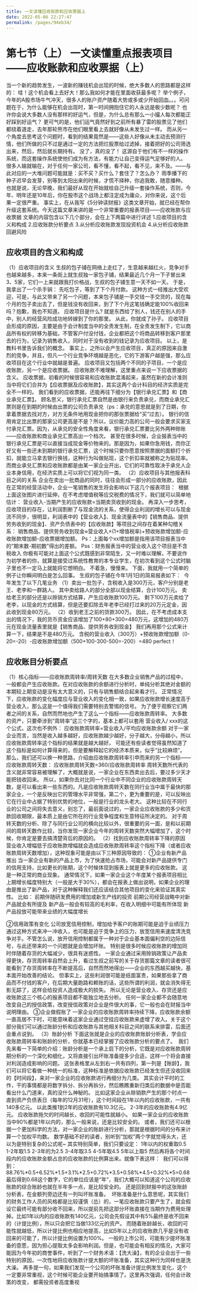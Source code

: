 ```yaml
---
title: 一文读懂应收账款和应收票据上
date: 2022-05-06 22:27:47
permalink: /pages/94eb34/
---
```

# 第七节（上） 一文读懂重点报表项目——应收账款和应收票据（上）

当一个新的趋势发生，一波新的赚钱机会出现的时候，绝大多数人的思路都是这样的：
哇！这个机会看上去好大！那么我如何才能在里面收获最多呢？
举个例子，今年的A股市场牛气冲天，很多人的账户资产随着大势或多或少开始回血。。。可问题在于，为什么能够在机会出现时，第一时间拥抱住它的人永远是极少数呢？
也许你会说大多数人没有那样的好运气，但是，为什么总有那么一小撮人每次都能正好踩到好运气？
更可气的是，他们运气竟然好到之前所有暴了雷的股票见了他们都绕着道走，去年那轮熊市在他们眼里看上去就好像从未发生过一样。
而从另一个角度去思考这个问题时，看到的结果竟然是——这些人好像从未主动去预测行情，他们所做的只不过是通过一定的方法把烂股票给过滤掉，接着把好的公司筛选出来，然后，然后就长期持有。
没了，真的没了！
这源自于他们有不一样的操作系统，而这套操作系统使他们成为有方法，有能力让自己变得运气足够好的人。
很多人输就输在，对于任何一家公司，看不懂，看不起，看不见，来不及。——与此对应的一大堆问题可能就是：买不买？买什么？套住了？怎么办？
雨季播下的种子迟早会发芽，别等到太阳出来的时候，才慌不择种，你追我敢，随意播种。
也就是说，无论早晚，我们最好从现在开始就给自己升级一套操作系统，否则，今年、明年还是10年后，你在股市这个战场上都注定成为庸众，对你来说，这个后果一定很严重。
事实上，在从我写《5分钟读财报》这类文章开始，就已经在帮你升级这套系统。今天这篇文章来讲的是一个非常重要的报表项目——应收账款与应收票据
文章的内容包含以下几个部分，会在上下两篇中进行详述
1.应收项目的含义和构成
2.应收账款分析要点
3.从分析应收账款发现投资机会
4.从分析应收账款回避风险

## 应收项目的含义和构成
（1）应收项目的含义
生叔的包子铺在网络上走红了，生意越来越红火，竞争对手也越来越多，本来一条街上就生叔独一家包子铺，结果最近几个月一下子冒出来3、5家，它们一上来就跟我打价格战，生叔的包子铺生意一天不如一天。
于是，我拿出了一个杀手锏：
先吃包子，等到了下个月付款。
这种方式一经推出大受欢迎，可是，与此又带来了另一个问题，本来包子铺是一手交钱一手交货的，现在每个月的包子卖出去了，但是钱没有收回来，到了下个月这笔钱确定能100%收回来吗？抱歉，我也不知道。
应收项目是什么?
就是东西给了别人，钱还在别人的手中，别人的经营风险成功地转嫁到了你的那里。
从此，你就成了孙子。
应收项目会形成的原因，主要是由于会计制度当中的全责发生制，在全责发生制下，它以商品所有权的转移为基础，不管客户付没付钱，企业都把这个将商品转移到客户那里去的行为，记录为销售收入，同时对于没有收到的钱记录为应收项目。
以上，是教科书里告诉我们的概念。
事实上，之所以会产生应收项目，真正的原因来自激烈的竞争，并且，但凡一个行业竞争环境越是恶化，它的下游客户越是强，那么应收项目在这个行业中就越是普遍。
应收项目又包括两个不同的子项目，一个是应收账款，另一个是应收票据。
应收账款不难理解，这里重点来说一下应收票据的含义。
应收票据，初看的时候很容易和应收账款混淆起来，虽然在新的会计准则当中将它们合并为【应收票据及应收账款】，其实这两个会计科目的经济实质是完全不一样的。
我们看到的应收票据，还能再往下细分为【银行承兑汇票】和【商业承兑汇票】。
顾名思义，银行承兑汇票自然是由银行来负责承兑，而商业承兑汇票则是在到期的时候由出票的公司负责承兑（ps：承兑的意思就是到了日期，你拿着票据去找对方，对方无条件地用现金把你的那张票据给“买”过去）。
银行的信用肯定比出票的那家公司更高是不是？所以，议价能力高的公司一般会要求买家支付承兑汇票。因为，从承兑的安全性角度来看，银行承兑汇票要比另外两种赊账——应收账款和商业承兑汇票高出一个档次。
甚至在很多时候，企业报表当中的银行承兑汇票是可以直接当成现金等价物来的。那是因为，如果你急用钱，而你正好又有一些还未到期的银行承兑汇票，这个时候只要你愿意按照票据的面额打个折扣，就能立马拿去银行换钱，这种行为叫做贴现，这个折扣率就被称之为贴现率。
而商业承兑汇票和应收账款都是由某一家企业开出，它们的可靠性取决于承兑人企业本身信用，在经济实质上可以将它们视为同一类。
（2）应收项目与其他报表科目之间的关系
企业在卖出一批商品的同时，往往会形成一部分的应收账款，因此在正常的经营活动中，企业一笔销售的发生将会影响以下这几个报表项目：
<img :src="$withBase('/images/qiye/11.jpg')" >
根据上面这张图片进行延伸，在不考虑增值税等应交税费的情况下，我们就可以简单地估计：
营业收入-当期产生的应收账款=当期卖货收到的现金。
再深入一步思考，应收项目的存在，让利润割断了与现金流的关系，使得企业利润的增长可以与现金流不同步，很明显，利润表中的【营业收入】、现金流量表中的【销售商品、提供劳务收到的现金】、资产负债表中的【应收账款】等项目之间存在着某种勾稽关系：
销售商品、提供劳务收到现金≈营业收入×(1+增值税率)+预收账款增加额-应收账款增加额-应收票据增加额。
Ps：上面每个xx增加额是指用该项目报表当中的“期末数-期初数”得出的差额。
Pss：财务报表当中的营业收入这个项目是不含税收入
你极有可能对上面这个公式既感到非常陌生，又一时难以理解，不要说作为初学者的你，就算是接受过系统性教育的本专业学生，在初次看到这个公式时脑子里也不一定马上就能将它想明白。
不着急，慢慢来。
下面，我就用一个简单的例子让你瞬间明白是怎么回事。
生叔的包子铺在今年1月1日的简易报表如下：
<img :src="$withBase('/images/qiye/12.jpg')" >
今年发生了以下几笔业务
（1）卖出一批包子，含税收入是300万元，客户分别是老王、老李和一群路人。
其中卖给路人的部分全部以现金结算，合计100万元。
卖给老王的部分还是以赊销方式结算，产生应收账款100万元。
剩下100万元卖给了老李，以现金的方式结算，但是还要扣除去年老李已经打过来的20万元定金，因此收到现金80万元。
（2）收到老王之前的货款300万。
因此，在不考虑成本支出的情况下，我的货币资金应该增加了100+80+300=480万元，这增加的480万元在现金流量表里就是【销售商品、提供劳务收到现金】
我们再用那个公式来计算一下，结果是不是480万元。
含税的营业收入（300万）+预收账款增加额（0-20=-20）-应收账款增加额（500+100-300-500=-200）=480
perfect！

## 应收账目分析要点
（1）核心指标——应收账款周转率/周转天数
在大多数企业销售产品的过程中，一般都会产生应收账款。在对应收账款的余额进行分析时，单纯分析其绝对金额的本期较上期变动是没有太大意义的，只有与销售额结合起来看才行。
正常情况下，应收账款的变化幅度应与营业收入的变化相一致，如果应收账款增长速度高于营业收入，那么这是一个值得我们需要特别去警惕的信号。
为了便于观察它们两者之间的关系，自然而然地也产生了这么一个指标——应收账款周转率。
大多数的资产，只要牵涉到“周转率”这三个字的，基本上都可以套用 营业收入/ xxx的这个公式，这次也不例外：
应收账款周转率=营业收入/平均应收账款余额
对于一家企业而言，当然是收入越多越好，应收账款越少越好，分子越大，分母越小，所以应收账款周转率这个指标的结果就是越大越好。
可能还有些读者觉得虽然知道了这个指标是如何计算得来的，但是要解释起它的经济本质来，似乎“比较麻烦”。
那么，我们还可以换一种思路，介绍由应收账款周转率引申而来的另一个指标——应收账款周转天数：
应收账款周转天数=360/应收账款周转率
周转天数所代表的含义就非常容易被理解了，大概就是说，一家企业在东西卖出去后，要过多少天才能把钱收回来。
所以，如果你去对比同一个行业中不同企业的应收账款周转天数，是可以看出来一些东西的。凡是应收账款周转天数在同行业当中属于最快的那家企业，一个是反映出它的管理水平非常强，第二个，更为重要的是，可以反映出它在行业中占据了特别优势的地位，一般是行业的龙头老大。
这种比较在不同行业的公司之间将失去意义，别忘了，最前面说过的，一家企业应收账款的多少和货款回收期限，最本质上是由它所在的行业竞争程度和生意特征所决定的。
对于周转天数的分析、除了与同行业公司的横向比较以外，很重要的另一面，是和以前期间的周转天数作比较，当你发现一家企业今年的周转天数突然大幅增加了，这个时候，你肯定是要去搞清楚背后的原因的。
（2）找到应收账款周转率下降的原因
营业收入增幅低于应收账款增幅就会造成应收账款周转率这个指标下降（或者应收账款周转天数增加），这种现象可能是由以下三种原因导致的：
①企业有新产品推出
当一家企业有新的产品上市，为了快速抢占市场，可能会对新产品提供专门的信用支持，比如更长的账期，这个时候体现到报表上就是更多的应收账款。
这是一种正常的商业现象。
通常情况下，如果一家企业这个年度某个报表项目相比上期增长幅度特别大（一般是大于30%），都会在报表上做出说明，如果企业的理由是推出了新产品，对于这种解释我们还应该结合其他项目的变化来验证其真实性。
比如：
前期伴随研发费用的增加或新生产线的投资
前期公司经营战略中对新产品就会有所提及
新产品一般会有较高的毛利率，在收入明细中可能有所体现
新产品投放可能带来业绩的大幅度增长

②信用政策有变化
公司放宽信用控制，增加给予客户的账期可能是迫于业绩压力通过这种方式来冲一冲收入，也可能是迫于竞争上的压力，放宽信用来速度清洗竞争对手。不管怎么说，放开信用控制都属于一种对于企业基本面偏利空的边际信号，与此还带来的一个问题就是会增加坏账。
特别是很多时候应收账款的增加同时伴随着存货的大幅减少，很具有迷惑性。
一家企业通过采用赊销政策让产品卖得更快，存货周转率自然会上升，看过生叔之前写的关于存货那篇文章的读者很可能看到了存货周转率在不断提高后，自然而然地得出——企业的东西越买越快，基本面开始改善的结论。
但事实上，这些利润很可能是纸面富贵，如果那些拿了商品而不付钱的客户，在后期大量跑路和赖账的话，这些所谓的利润，就会消失得无影无踪了，这样会给投资人造成极大的损失。
所以无论是营业收入、存货还是应收账款这三个核心的报表项目都不能独立地去分析。
任何一家企业都不会随意地改变自己的授信政策，改变授信政策对企业是件很大的事，它一般也会在财报当中说明理由。
③企业做假账了
一家企业的应收账款周转率持续下降，应收账款余额一直高居不下时，可能意味着这家企业通过空挂应收账款来虚增了收入。关于这个部分我们可以通过账龄分析和应收账款与其他相关科目之间的联系来排雷，后面还会重点说到。
（3）账龄分析
下面这张就是企业的应收账款账龄分析表，学会应收账款周转率和账龄的分析，你就基本已经掌握了应收账款分析的要点了。
<img :src="$withBase('/images/qiye/13.jpg')" >
我们先来看一下简单的介绍：账龄分析是一个承上启下的分析，它既是对应收账款周转期分析的一个深化和细化，又将直接引出坏账准备提多少合适，这样一个将会直接对利润造成影响的问题。
这张表格里从左到右一共有四列，第一列是【账龄】，我们可以将它看做一种统一的标准，这种标准是依据应收账款已经发生但还没收回来的【时间段】，来对一家企业的应收账款进行再细分为几类。
其实会计平时的工作，干的事情都是将数字拆分、拆分再拆分，然后瞧瞧重新归类后的数据中是否能看出什么门道来，真的没什么神秘的。
比如这家企业从赊销款产生的那个时点一直到资产负债表日（每年的12月31号），这个时间段在1年以内的应收账款，一共有140多亿元。
以此类推1到2年的应收账款有10.3亿元。
2-3年的应收账款有4.9亿元。
应收账款拖欠的时间越长，收回的可能性就越小。
如果一家企业的应收账款当中90%都是1年以内的，那么一般来说，还是比较安全的。
或者，我们还可以根据一个更加科学的方法，对一家企业的账龄进行分析，那就是根据时间的分布来计算一个加权平均数。
数学基础不好的读者，别听到“加权”两个字就觉得头大，还以为是特别复杂的公式呢~
其实特别简单，我们只要设定：
1年以内的权重取0.5
1-2年取1.5
2-3年的为2.5
3-4年取3.5
4-5年取4.5
5年以上取5
然后再将各个时间段内的应收账款金额占总的应收账款的比例算出来。就像下表这样：
<img :src="$withBase('/images/qiye/14.jpg')" >
我们可以得到：
88.76%*0.5+6.52%*1.5+3.1%*2.5+0.72%*3.5+0.58%*4.5+0.32%*5=0.68
最后得到0.68这个数字，它的单位应该是“年”，我们大概可以知道这个公司的应收账款的综合账龄也就在半年多一点，是比较安全的。
还是回到财报中的这张账龄分析表，在金额列旁边还有一列叫坏账准备。
<img :src="$withBase('/images/qiye/15.jpg')" >
坏账准备是什么意思呢，其实我们的财务工作人员的风格都是比较谨慎（怂）的，一笔应收账款只要产生了，就会假设它最终可能有部分收不回来，所以提前先把这部分坏账直接在当期作为费用处理掉。比如1年以内的应收账款有140亿元，公司会先假设其中有5%最终是收不回来的（计提比例），所以只会把它当做133亿元的资产。
而随着账龄越长，收回的可能性就越低，所以计提比例也相应地提高，比如5年以上的应收账款几乎是没有收回来的可能了，所以计提比例设置为100%。
一般的上市公司，可能有少提坏账准备的意愿，因为担心提取太多会影响利润。但是，也可能会有相反的情况，大家可能因为今年初的商誉事件，听到了一个财务术语：【洗大澡】，有的企业会出于一些特别的原因，一次性地将应收账款计提大额的坏账准备，其实这种行为同样也是洗大澡。
再多提一句，如果我们发现一个公司的坏账准备计提比例发生变化，这个一定要非常重视，这个时候可能企业要开始搞事情了。这里再次强调，任何会计政策的改变， 都需投资者高度重视

